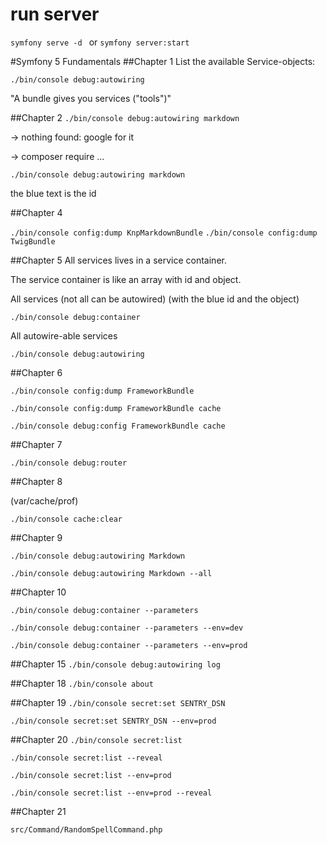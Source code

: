 # run server
```symfony serve -d ```
or
```symfony server:start```

#Symfony 5 Fundamentals
##Chapter 1
List the available Service-objects:

```./bin/console debug:autowiring```

"A bundle gives you services ("tools")"

##Chapter 2
```./bin/console debug:autowiring markdown```

-> nothing found: google for it

-> composer require ...

```./bin/console debug:autowiring markdown```
 
the blue text is the id

##Chapter 4

```./bin/console config:dump KnpMarkdownBundle```
```./bin/console config:dump TwigBundle```

##Chapter 5
All services lives in a service container.

The service container is like an array with id and object.

All services (not all can be autowired) (with the blue id and the object)

```./bin/console debug:container```

All autowire-able services

```./bin/console debug:autowiring```

##Chapter 6

```./bin/console config:dump FrameworkBundle```

```./bin/console config:dump FrameworkBundle cache```


```./bin/console debug:config FrameworkBundle cache```

##Chapter 7

```./bin/console debug:router```

##Chapter 8

(var/cache/prof)

```./bin/console cache:clear```

##Chapter 9

```./bin/console debug:autowiring Markdown```

```./bin/console debug:autowiring Markdown --all```

##Chapter 10

```./bin/console debug:container --parameters```

```./bin/console debug:container --parameters --env=dev```

```./bin/console debug:container --parameters --env=prod```

##Chapter 15
```./bin/console debug:autowiring log```

##Chapter 18
```./bin/console about```

##Chapter 19
```./bin/console secret:set SENTRY_DSN```

```./bin/console secret:set SENTRY_DSN --env=prod```

##Chapter 20
```./bin/console secret:list```

```./bin/console secret:list --reveal```

```./bin/console secret:list --env=prod```

```./bin/console secret:list --env=prod --reveal```

##Chapter 21

```src/Command/RandomSpellCommand.php```
